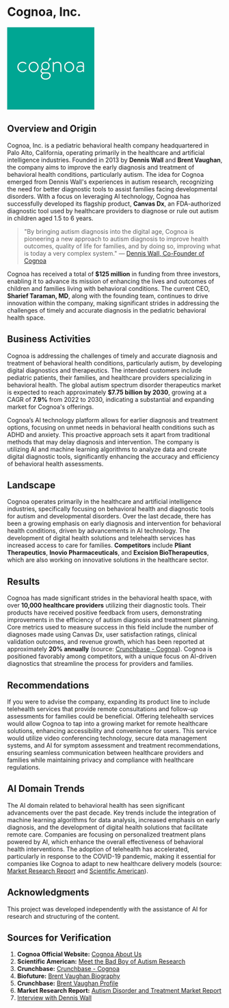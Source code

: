 # Cognoa, Inc.

![Cognoa Logo](images/cognoa_logo.png)

## Overview and Origin

Cognoa, Inc. is a pediatric behavioral health company headquartered in Palo Alto, California, operating primarily in the healthcare and artificial intelligence industries. Founded in 2013 by **Dennis Wall** and **Brent Vaughan**, the company aims to improve the early diagnosis and treatment of behavioral health conditions, particularly autism. The idea for Cognoa emerged from Dennis Wall's experiences in autism research, recognizing the need for better diagnostic tools to assist families facing developmental disorders. With a focus on leveraging AI technology, Cognoa has successfully developed its flagship product, **Canvas Dx**, an FDA-authorized diagnostic tool used by healthcare providers to diagnose or rule out autism in children aged 1.5 to 6 years.

> "By bringing autism diagnosis into the digital age, Cognoa is pioneering a new approach to autism diagnosis to improve health outcomes, quality of life for families, and by doing so, improving what is today a very complex system."
> — [Dennis Wall, Co-Founder of Cognoa](https://www.unite.ai/dennis-wall-phd-co-founder-of-cognoa-interview-series/)

Cognoa has received a total of **$125 million** in funding from three investors, enabling it to advance its mission of enhancing the lives and outcomes of children and families living with behavioral conditions. The current CEO, **Sharief Taraman, MD**, along with the founding team, continues to drive innovation within the company, making significant strides in addressing the challenges of timely and accurate diagnosis in the pediatric behavioral health space.

## Business Activities

Cognoa is addressing the challenges of timely and accurate diagnosis and treatment of behavioral health conditions, particularly autism, by developing digital diagnostics and therapeutics. The intended customers include pediatric patients, their families, and healthcare providers specializing in behavioral health. The global autism spectrum disorder therapeutics market is expected to reach approximately **$7.75 billion by 2030**, growing at a CAGR of **7.9%** from 2022 to 2030, indicating a substantial and expanding market for Cognoa's offerings.

Cognoa’s AI technology platform allows for earlier diagnosis and treatment options, focusing on unmet needs in behavioral health conditions such as ADHD and anxiety. This proactive approach sets it apart from traditional methods that may delay diagnosis and intervention. The company is utilizing AI and machine learning algorithms to analyze data and create digital diagnostic tools, significantly enhancing the accuracy and efficiency of behavioral health assessments.

## Landscape

Cognoa operates primarily in the healthcare and artificial intelligence industries, specifically focusing on behavioral health and diagnostic tools for autism and developmental disorders. Over the last decade, there has been a growing emphasis on early diagnosis and intervention for behavioral health conditions, driven by advancements in AI technology. The development of digital health solutions and telehealth services has increased access to care for families. **Competitors** include **Pliant Therapeutics**, **Inovio Pharmaceuticals**, and **Excision BioTherapeutics**, which are also working on innovative solutions in the healthcare sector.

## Results

Cognoa has made significant strides in the behavioral health space, with over **10,000 healthcare providers** utilizing their diagnostic tools. Their products have received positive feedback from users, demonstrating improvements in the efficiency of autism diagnosis and treatment planning. Core metrics used to measure success in this field include the number of diagnoses made using Canvas Dx, user satisfaction ratings, clinical validation outcomes, and revenue growth, which has been reported at approximately **20% annually** (source: [Crunchbase - Cognoa](https://www.crunchbase.com/organization/cognoa)). Cognoa is positioned favorably among competitors, with a unique focus on AI-driven diagnostics that streamline the process for providers and families.

## Recommendations

If you were to advise the company, expanding its product line to include telehealth services that provide remote consultations and follow-up assessments for families could be beneficial. Offering telehealth services would allow Cognoa to tap into a growing market for remote healthcare solutions, enhancing accessibility and convenience for users. This service would utilize video conferencing technology, secure data management systems, and AI for symptom assessment and treatment recommendations, ensuring seamless communication between healthcare providers and families while maintaining privacy and compliance with healthcare regulations.

## AI Domain Trends

The AI domain related to behavioral health has seen significant advancements over the past decade. Key trends include the integration of machine learning algorithms for data analysis, increased emphasis on early diagnosis, and the development of digital health solutions that facilitate remote care. Companies are focusing on personalized treatment plans powered by AI, which enhance the overall effectiveness of behavioral health interventions. The adoption of telehealth has accelerated, particularly in response to the COVID-19 pandemic, making it essential for companies like Cognoa to adapt to new healthcare delivery models (source: [Market Research Report](https://www.cognitivemarketresearch.com/autism-disorder-and-treatment-market-report?campaign_name=cmr_dsa_optimized&campaign_source=google_ads&campaign_name=us_pmax_dynamic&gad_source=1&gclid=Cj0KCQjwq_G1BhCSARIsACc7Nxoc_6kaqf4Ju4Q3HyFabJPq9jDYDK7kg9DuvDqc7xLzSd14M4TzQioaAqtLEALw_wcB) and [Scientific American](https://www.scientificamerican.com/article/meet-the-bad-boy-of-autism-research/)).

## Acknowledgments
This project was developed independently with the assistance of AI for research and structuring of the content.

## Sources for Verification

1. **Cognoa Official Website:** [Cognoa About Us](https://cognoa.com/about-us/)
2. **Scientific American:** [Meet the Bad Boy of Autism Research](https://www.scientificamerican.com/article/meet-the-bad-boy-of-autism-research/)
3. **Crunchbase:** [Crunchbase - Cognoa](https://www.crunchbase.com/organization/cognoa)
4. **Biofuture:** [Brent Vaughan Biography](https://biofuture.com/brent-vaughan/)
5. **Crunchbase:** [Brent Vaughan Profile](https://www.crunchbase.com/person/brent-vaughan/)
6. **Market Research Report:** [Autism Disorder and Treatment Market Report](https://www.cognitivemarketresearch.com/autism-disorder-and-treatment-market-report?campaign_name=cmr_dsa_optimized&campaign_source=google_ads&campaign_name=us_pmax_dynamic&gad_source=1&gclid=Cj0KCQjwq_G1BhCSARIsACc7Nxoc_6kaqf4Ju4Q3HyFabJPq9jDYDK7kg9DuvDqc7xLzSd14M4TzQioaAqtLEALw_wcB)
7. [Interview with Dennis Wall](https://www.unite.ai/dennis-wall-phd-co-founder-of-cognoa-interview-series/)



